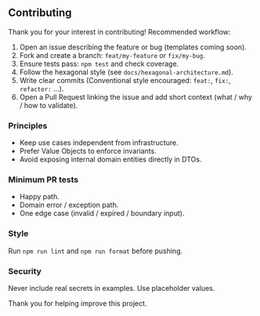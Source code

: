 ## Contributing

Thank you for your interest in contributing! Recommended workflow:

1. Open an issue describing the feature or bug (templates coming soon).
2. Fork and create a branch: `feat/my-feature` or `fix/my-bug`.
3. Ensure tests pass: `npm test` and check coverage.
4. Follow the hexagonal style (see `docs/hexagonal-architecture.md`).
5. Write clear commits (Conventional style encouraged: `feat:`, `fix:`, `refactor:` ...).
6. Open a Pull Request linking the issue and add short context (what / why / how to validate).

### Principles
- Keep use cases independent from infrastructure.
- Prefer Value Objects to enforce invariants.
- Avoid exposing internal domain entities directly in DTOs.

### Minimum PR tests
- Happy path.
- Domain error / exception path.
- One edge case (invalid / expired / boundary input).

### Style
Run `npm run lint` and `npm run format` before pushing.

### Security
Never include real secrets in examples. Use placeholder values.

Thank you for helping improve this project.
